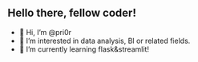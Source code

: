 ## Hello there, fellow coder!

- 👋 Hi, I’m @pri0r
- 👀 I’m interested in data analysis, BI or related fields.
- 🌱 I’m currently learning flask&streamlit!

<!---
pri0r/pri0r is a ✨ special ✨ repository because its `README.md` (this file) appears on your GitHub profile.
You can click the Preview link to take a look at your changes.
--->
